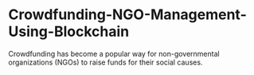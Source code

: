 # Crowdfunding-NGO-Management-Using-Blockchain
Crowdfunding has become a popular way for non-governmental organizations (NGOs) to raise funds for their social causes. 
